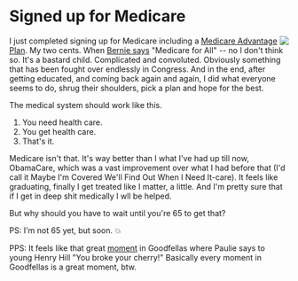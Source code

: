 # Signed up for Medicare
<img src="http://scripting.com/images/2020/04/16/cannedCherries.png" border="0" align="right">I just completed signing up for Medicare including a <a href="https://www.medicare.gov/sign-up-change-plans/types-of-medicare-health-plans/medicare-advantage-plans">Medicare Advantage Plan</a>. My two cents. When <a href="https://www.youtube.com/watch?v=9XKoar34gBI">Bernie says</a> "Medicare for All" -- no I don't think so. It's a bastard child. Complicated and convoluted. Obviously something that has been fought over endlessly in Congress. And in the end, after getting educated, and coming back again and again, I did what everyone seems to do, shrug their shoulders, pick a plan and hope for the best.

The medical system should work like this. 
1. You need health care.
2. You get health care.
3. That's it.

Medicare isn't that. It's way better than I what I've had up till now, ObamaCare, which was a vast improvement over what I had before that (I'd call it Maybe I'm Covered We'll Find Out When I Need It-care). It feels like graduating, finally I get treated like I matter, a little. And I'm pretty sure that if I get in deep shit medically I wll be helped. 

But why should you have to wait until you're 65 to get that?

PS: I'm not 65 yet, but soon. :boom:

PPS: It feels like that great <a href="https://www.youtube.com/watch?v=c3XX_z5wZn0">moment</a> in Goodfellas where Paulie says to young Henry Hill "You broke your cherry!" Basically every moment in Goodfellas is a great moment, btw. 

